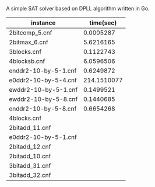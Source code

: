 A simple SAT solver based on DPLL algorithm written in Go.

| instance | time(sec) |
| --- | --- |
| 2bitcomp_5.cnf | 0.0005287 |
| 2bitmax_6.cnf | 5.6216165 |
| 3blocks.cnf | 0.1122743 |
| 4blocksb.cnf | 6.0596506 |
| enddr2-10-by-5-1.cnf | 0.6249872 |
| e0ddr2-10-by-5-4.cnf | 214.1510077 |
| ewddr2-10-by-5-1.cnf | 0.1499521 |
| ewddr2-10-by-5-8.cnf | 0.1440685 |
| enddr2-10-by-5-8.cnf | 0.6654268 |
| 4blocks.cnf |     |
| 2bitadd_11.cnf |     |
| e0ddr2-10-by-5-1.cnf |     |
| 2bitadd_12.cnf |     |
| 2bitadd_10.cnf |     |
| 3bitadd_31.cnf |     |
| 3bitadd_32.cnf |     |